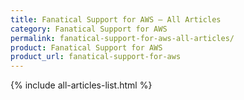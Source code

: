 ```yaml
---
title: Fanatical Support for AWS – All Articles
category: Fanatical Support for AWS
permalink: fanatical-support-for-aws-all-articles/
product: Fanatical Support for AWS
product_url: fanatical-support-for-aws
---
```


{% include all-articles-list.html %}
